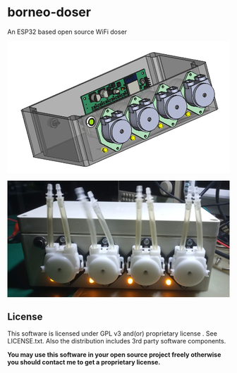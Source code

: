 # borneo-doser
An ESP32 based open source WiFi doser

![3D design](3d-design.png)

![doser-working](doser-working.jpg)

## License

This software is licensed under GPL v3 and(or) proprietary license . See LICENSE.txt.
Also the distribution includes 3rd party software components.

**You may use this software in your open source project freely otherwise you should contact me to get a proprietary license.**
